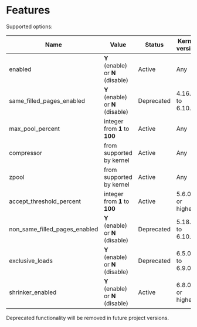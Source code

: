 # Features

Supported options:

| Name | Value | Status | Kernel version |
| ------- | ------- | ------- | ------- |
| enabled | **Y** (enable) or **N** (disable) | Active | Any |
| same_filled_pages_enabled | **Y** (enable) or **N** (disable) | Deprecated | 4.16.0 to 6.10.0 |
| max_pool_percent | integer from **1** to **100** | Active | Any |
| compressor | from supported by kernel | Active | Any |
| zpool | from supported by kernel | Active | Any |
| accept_threshold_percent | integer from **1** to **100** | Active | 5.6.0 or higher |
| non_same_filled_pages_enabled | **Y** (enable) or **N** (disable) | Deprecated | 5.18.0 to 6.10.0 |
| exclusive_loads | **Y** (enable) or **N** (disable) | Deprecated | 6.5.0 to 6.9.0 |
| shrinker_enabled | **Y** (enable) or **N** (disable) | Active | 6.8.0 or higher |

Deprecated functionality will be removed in future project versions.
